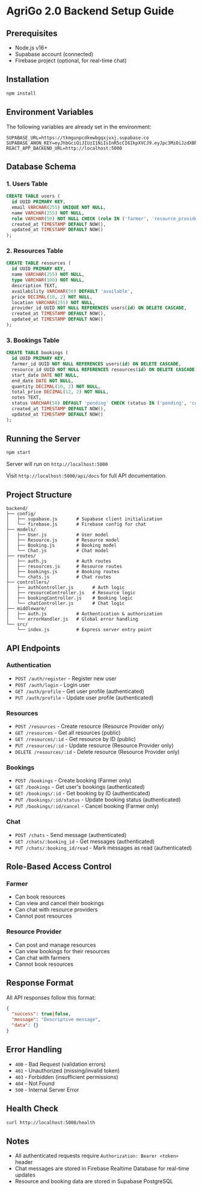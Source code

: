# AgriGo 2.0 Backend Setup Guide

## Prerequisites

- Node.js v16+ 
- Supabase account (connected)
- Firebase project (optional, for real-time chat)

## Installation

```bash
npm install
```

## Environment Variables

The following variables are already set in the environment:

```
SUPABASE_URL=https://tkmgunpcdkewbgqxjvxj.supabase.co
SUPABASE_ANON_KEY=eyJhbGciOiJIUzI1NiIsInR5cCI6IkpXVCJ9.eyJpc3MiOiJzdXBhYmFzZSIsInJlZiI6InRrbWd1bnBjZGtld2JncXhqdnhqIiwicm9sZSI6ImFub24iLCJpYXQiOjE3NjAyMTE5MjksImV4cCI6MjA3NTc4NzkyOX0.YTAeE_hcOwmhuFLCsBDp3re_hdFmrMpgG16dvC51OQQ
REACT_APP_BACKEND_URL=http://localhost:5000
```

## Database Schema

### 1. Users Table
```sql
CREATE TABLE users (
  id UUID PRIMARY KEY,
  email VARCHAR(255) UNIQUE NOT NULL,
  name VARCHAR(255) NOT NULL,
  role VARCHAR(50) NOT NULL CHECK (role IN ('farmer', 'resource_provider')),
  created_at TIMESTAMP DEFAULT NOW(),
  updated_at TIMESTAMP DEFAULT NOW()
);
```

### 2. Resources Table
```sql
CREATE TABLE resources (
  id UUID PRIMARY KEY,
  name VARCHAR(255) NOT NULL,
  type VARCHAR(100) NOT NULL,
  description TEXT,
  availability VARCHAR(50) DEFAULT 'available',
  price DECIMAL(10, 2) NOT NULL,
  location VARCHAR(255) NOT NULL,
  provider_id UUID NOT NULL REFERENCES users(id) ON DELETE CASCADE,
  created_at TIMESTAMP DEFAULT NOW(),
  updated_at TIMESTAMP DEFAULT NOW()
);
```

### 3. Bookings Table
```sql
CREATE TABLE bookings (
  id UUID PRIMARY KEY,
  farmer_id UUID NOT NULL REFERENCES users(id) ON DELETE CASCADE,
  resource_id UUID NOT NULL REFERENCES resources(id) ON DELETE CASCADE,
  start_date DATE NOT NULL,
  end_date DATE NOT NULL,
  quantity DECIMAL(10, 2) NOT NULL,
  total_price DECIMAL(12, 2) NOT NULL,
  notes TEXT,
  status VARCHAR(50) DEFAULT 'pending' CHECK (status IN ('pending', 'confirmed', 'completed', 'cancelled')),
  created_at TIMESTAMP DEFAULT NOW(),
  updated_at TIMESTAMP DEFAULT NOW()
);
```

## Running the Server

```bash
npm start
```

Server will run on `http://localhost:5000`

Visit `http://localhost:5000/api/docs` for full API documentation.

## Project Structure

```
backend/
├── config/
│   ├── supabase.js       # Supabase client initialization
│   └── firebase.js       # Firebase config for chat
├── models/
│   ├── User.js           # User model
│   ├── Resource.js       # Resource model
│   ├── Booking.js        # Booking model
│   └── Chat.js           # Chat model
├── routes/
│   ├── auth.js           # Auth routes
│   ├── resources.js      # Resource routes
│   ├── bookings.js       # Booking routes
│   └── chats.js          # Chat routes
├── controllers/
│   ├── authController.js       # Auth logic
│   ├── resourceController.js   # Resource logic
│   ├── bookingController.js    # Booking logic
│   └── chatController.js       # Chat logic
├── middleware/
│   ├── auth.js           # Authentication & authorization
│   └── errorHandler.js   # Global error handling
└── src/
    └── index.js          # Express server entry point
```

## API Endpoints

### Authentication
- `POST /auth/register` - Register new user
- `POST /auth/login` - Login user
- `GET /auth/profile` - Get user profile (authenticated)
- `PUT /auth/profile` - Update user profile (authenticated)

### Resources
- `POST /resources` - Create resource (Resource Provider only)
- `GET /resources` - Get all resources (public)
- `GET /resources/:id` - Get resource by ID (public)
- `PUT /resources/:id` - Update resource (Resource Provider only)
- `DELETE /resources/:id` - Delete resource (Resource Provider only)

### Bookings
- `POST /bookings` - Create booking (Farmer only)
- `GET /bookings` - Get user's bookings (authenticated)
- `GET /bookings/:id` - Get booking by ID (authenticated)
- `PUT /bookings/:id/status` - Update booking status (authenticated)
- `PUT /bookings/:id/cancel` - Cancel booking (Farmer only)

### Chat
- `POST /chats` - Send message (authenticated)
- `GET /chats/:booking_id` - Get messages (authenticated)
- `PUT /chats/:booking_id/read` - Mark messages as read (authenticated)

## Role-Based Access Control

### Farmer
- Can book resources
- Can view and cancel their bookings
- Can chat with resource providers
- Cannot post resources

### Resource Provider
- Can post and manage resources
- Can view bookings for their resources
- Can chat with farmers
- Cannot book resources

## Response Format

All API responses follow this format:

```json
{
  "success": true|false,
  "message": "Descriptive message",
  "data": {}
}
```

## Error Handling

- `400` - Bad Request (validation errors)
- `401` - Unauthorized (missing/invalid token)
- `403` - Forbidden (insufficient permissions)
- `404` - Not Found
- `500` - Internal Server Error

## Health Check

```bash
curl http://localhost:5000/health
```

## Notes

- All authenticated requests require `Authorization: Bearer <token>` header
- Chat messages are stored in Firebase Realtime Database for real-time updates
- Resource and booking data are stored in Supabase PostgreSQL
